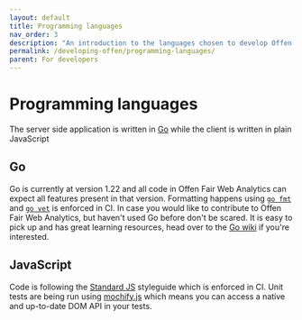 ```yaml
---
layout: default
title: Programming languages
nav_order: 3
description: "An introduction to the languages chosen to develop Offen Fair Web Analytics."
permalink: /developing-offen/programming-languages/
parent: For developers
---
```


<!--
Copyright 2020 - Offen Authors <hioffen@posteo.de>
SPDX-License-Identifier: Apache-2.0
-->

# Programming languages

The server side application is written in [Go][golang] while the client is written in plain JavaScript

[golang]: https://golang.org

## Go

Go is currently at version 1.22 and all code in Offen Fair Web Analytics can expect all features present in that version. Formatting happens using [`go fmt`][fmt] and [`go vet`][vet] is enforced in CI. In case you would like to contribute to Offen Fair Web Analytics, but haven't used Go before don't be scared. It is easy to pick up and has great learning resources, head over to the [Go wiki][wiki] if you're interested.

[fmt]: https://blog.golang.org/go-fmt-your-code
[vet]: https://golang.org/cmd/vet/
[wiki]: https://github.com/golang/go/wiki

## JavaScript

Code is following the [Standard JS][standard] styleguide which is enforced in CI. Unit tests are being run using [mochify.js][mochify] which means you can access a native and up-to-date DOM API in your tests.

[babel]: https://babeljs.io/
[standard]: https://standardjs.com/
[mochify]: https://github.com/mantoni/mochify.js
[nanohtml]: https://github.com/choojs/nanohtml
